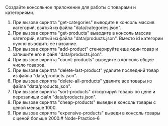 Создайте консольное приложение для работы с товарами и категориями. 

1. При вызове скрипта "get-categories" выводите в консоль массив категорий, взятый из файла "data/categories.json".
2. При вызове скрипта "get-products" выводите в консоль массив категорий, взятый из файла "data/products.json". Вместо id категории
нужно выводить ее название.
3. При вызове скрипта "add-product" сгенерируйте еще один товар и запишите его в файл "data/products.json".
4. При вызове скрипта "count-products" выведите в консоль общее число товаров.
5. При вызове скрипта "delete-last-product" удалите последний товар из файла "data/products.json".
6. При вызове скрипта "delete-all-products" удалите все товары из файла "data/products.json".
7. При вызове скрипта "sort-products" отсортируй товары по цене и перезапиши файл "data/products.json".
8. При вызове скрипта "cheap-products" выведи в консоль товары с ценой меньше 1000.
9. При вызове скрипта "expensive-products" выведи в консоль товары с ценой больше 2000.# Node-Practice-6
